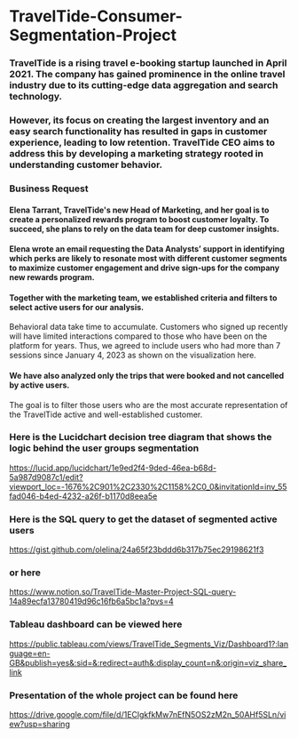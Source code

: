 # TravelTide-Consumer-Segmentation-Project

### TravelTide is a rising travel e-booking startup launched in April 2021. The company has gained prominence in the online travel industry due to its cutting-edge data aggregation and search technology.
 ### However, its focus on creating the largest inventory and an easy search functionality has resulted in gaps in customer experience, leading to low retention. TravelTide CEO aims to address this by developing a marketing strategy rooted in understanding customer behavior.

### Business Request

#### Elena Tarrant, TravelTide's new Head of Marketing, and her goal is to create a personalized rewards program to boost customer loyalty. To succeed, she plans to rely on the data team for deep customer insights.

#### Elena wrote an email requesting the Data Analysts’ support in identifying which perks are likely to resonate most with different customer segments to maximize customer engagement and drive sign-ups for the company new rewards program.

#### Together with the marketing team, we established criteria and filters to select active users for our analysis. 
Behavioral data take time to accumulate. Customers who signed up recently will have limited interactions compared to those who have been on the platform for years. Thus, we agreed to include users who had more than 7 sessions since January 4, 2023 as shown on the visualization here.

#### We have also analyzed only the trips that were booked and not cancelled by active users. 
The goal is to filter those users who are the most accurate representation of the TravelTide active and well-established customer.


### Here is the Lucidchart decision tree diagram that shows the logic behind the user groups segmentation

https://lucid.app/lucidchart/1e9ed2f4-9ded-46ea-b68d-5a987d9087c1/edit?viewport_loc=-1676%2C901%2C2330%2C1158%2C0_0&invitationId=inv_55fad046-b4ed-4232-a26f-b1170d8eea5e


### Here is the SQL query to get the dataset of segmented active users

https://gist.github.com/olelina/24a65f23bddd6b317b75ec29198621f3

### or here

https://www.notion.so/TravelTide-Master-Project-SQL-query-14a89ecfa13780419d96c16fb6a5bc1a?pvs=4

###  Tableau dashboard can be viewed here

https://public.tableau.com/views/TravelTide_Segments_Viz/Dashboard1?:language=en-GB&publish=yes&:sid=&:redirect=auth&:display_count=n&:origin=viz_share_link

### Presentation of the whole project can be found here

https://drive.google.com/file/d/1EClgkfkMw7nEfN5OS2zM2n_50AHf5SLn/view?usp=sharing

